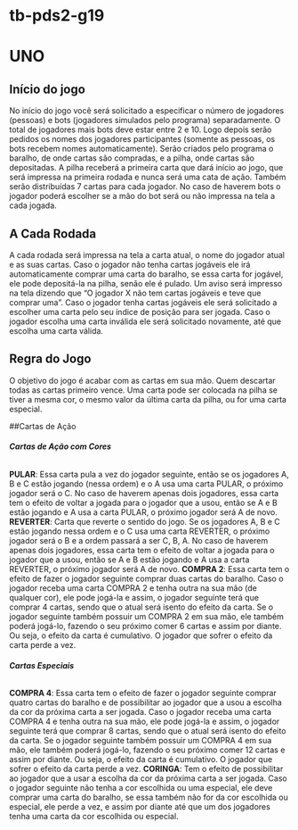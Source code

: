 # tb-pds2-g19

# UNO

## Início do jogo

No início do jogo você será solicitado a especificar o número de jogadores (pessoas) e bots (jogadores simulados pelo programa) 
separadamente. O total de jogadores mais bots deve estar entre 2 e 10. Logo depois serão pedidos os nomes dos jogadores 
participantes (somente as pessoas, os bots recebem nomes automaticamente).
Serão criados pelo programa o baralho, de onde cartas são compradas, e a pilha, onde cartas são depositadas. A pilha receberá 
a primeira carta que dará início ao jogo, que será impressa na primeira rodada e nunca será uma cata de ação. Também serão 
distribuídas 7 cartas para cada jogador.
No caso de haverem bots o jogador poderá escolher se a mão do bot será ou não impressa na tela a cada jogada.

## A Cada Rodada

A cada rodada será impressa na tela a carta atual, o nome do jogador atual e as suas cartas. Caso o jogador não tenha cartas 
jogáveis ele irá automaticamente comprar uma carta do baralho, se essa carta for jogável, ele pode depositá-la na pilha, senão 
ele é pulado. Um aviso será impresso na tela dizendo que “O jogador X não tem cartas jogáveis e teve que comprar uma”. Caso o 
jogador tenha cartas jogáveis ele será solicitado a escolher uma carta pelo seu índice de posição para ser jogada. Caso o jogador 
escolha uma carta inválida ele será solicitado novamente, até que escolha uma carta válida.

## Regra do Jogo

O objetivo do jogo é acabar com as cartas em sua mão. Quem descartar todas as cartas primeiro vence. Uma carta pode ser 
colocada na pilha se tiver a mesma cor, o mesmo valor da última carta da pilha, ou for uma carta especial.

##Cartas de Ação

###### **Cartas de Ação com Cores**

**PULAR**: Essa carta pula a vez do jogador seguinte, então se os jogadores A, B e C estão jogando (nessa ordem) e o A usa uma 
carta PULAR, o próximo jogador será o C. No caso de haverem apenas dois jogadores, essa carta tem o efeito de voltar a jogada 
para o jogador que a usou, então se A e B estão jogando e A usa a carta PULAR, o próximo jogador será A de novo.
**REVERTER**: Carta que reverte o sentido do jogo. Se os jogadores A, B e C estão jogando nessa ordem e o C usa uma carta 
REVERTER, o próximo jogador será o B e a ordem passará a ser C, B, A. No caso de haverem apenas dois jogadores, essa carta tem 
o efeito de voltar a jogada para o jogador que a usou, então se A e B estão jogando e A usa a carta REVERTER, o próximo jogador 
será A de novo.
**COMPRA 2**: Essa carta tem o efeito de fazer o jogador seguinte comprar duas cartas do baralho. Caso o jogador receba uma carta 
COMPRA 2 e tenha outra na sua mão (de qualquer cor), ele pode jogá-la e assim, o jogador seguinte terá que comprar 4 cartas, 
sendo que o atual será isento do efeito da carta. Se o jogador seguinte também possuir um COMPRA 2 em sua mão, ele também poderá 
jogá-lo, fazendo o seu próximo comer 6 cartas e assim por diante. Ou seja, o efeito da carta é cumulativo. O jogador que sofrer o 
efeito da carta perde a vez.

###### **Cartas Especiais**

**COMPRA 4**: Essa carta tem o efeito de fazer o jogador seguinte comprar quatro cartas do baralho e de possibilitar ao jogador 
que a usou a escolha da cor da próxima carta a ser jogada. Caso o jogador receba uma carta COMPRA 4 e tenha outra na sua mão, 
ele pode jogá-la e assim, o jogador seguinte terá que comprar 8 cartas, sendo que o atual será isento do efeito da carta. Se o 
jogador seguinte também possuir um COMPRA 4 em sua mão, ele também poderá jogá-lo, fazendo o seu próximo comer 12 cartas e 
assim por diante. Ou seja, o efeito da carta é cumulativo. O jogador que sofrer o efeito da carta perde a vez.
**CORINGA**: Tem o efeito de possibilitar ao jogador que a usar a escolha da cor da próxima carta a ser jogada. Caso o jogador 
seguinte não tenha  a cor escolhida ou uma especial, ele deve comprar uma carta do baralho, se essa também não for da cor 
escolhida ou especial, ele perde a vez, e assim por diante até que um dos jogadores tenha uma carta da cor escolhida ou especial.
